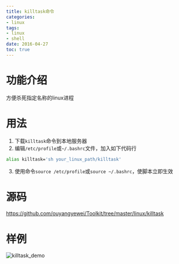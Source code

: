 ```yaml
---
title: killtask命令
categories:
- linux
tags:
- linux
- shell
date: 2016-04-27
toc: true
---
```


# 功能介绍
方便杀死指定名称的linux进程
<!-- more -->

# 用法
1. 下载`killtask`命令到本地服务器
2. 编辑`/etc/profile`或`~/.bashrc`文件，加入如下代码行
```bash
alias killtask='sh your_linux_path/killtask'
```
3. 使用命令`source /etc/profile`或`source ~/.bashrc`，使脚本立即生效

# 源码
https://github.com/ouyangyewei/Toolkit/tree/master/linux/killtask

# 样例
![killtask_demo][1]

[1]: http://ol3q0aw97.bkt.clouddn.com/blog/linux-killtask-command/killtask_sample.gif
